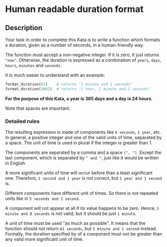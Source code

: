 # Human readable duration format

## Description

Your task in order to complete this Kata is to write a function which formats a duration, given as a number of seconds, in a human-friendly way.

The function must accept a non-negative integer. If it is zero, it just returns `"now"`. Otherwise, the duration is expressed as a combination of `years`, `days`, `hours`, `minutes` and `seconds`.

It is much easier to understand with an example:

```python
format_duration(62)    # returns "1 minute and 2 seconds"
format_duration(3662)  # returns "1 hour, 1 minute and 2 seconds"
```

**For the purpose of this Kata, a year is 365 days and a day is 24 hours.**

Note that spaces are important.

### Detailed rules

The resulting expression is made of components like `4 seconds`, `1 year`, etc. In general, a positive integer and one of the valid units of time, separated by a space. The unit of time is used in plural if the integer is greater than 1.

The components are separated by a comma and a space `(", ")`. Except the last component, which is separated by `" and "`, just like it would be written in English.

A more significant units of time will occur before than a least significant one. Therefore, `1 second and 1 year` is not correct, but `1 year and 1 second` is.

Different components have different unit of times. So there is not repeated units like in `5 seconds and 1 second`.

A component will not appear at all if its value happens to be zero. Hence, `1 minute and 0 seconds` is not valid, but it should be just `1 minute`.

A unit of time must be used "as much as possible". It means that the function should not return `61 seconds`, but `1 minute and 1 second` instead. Formally, the duration specified by of a component must not be greater than any valid more significant unit of time.
